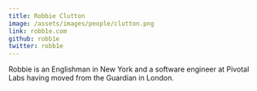 ```yaml
---
title: Robbie Clutton
image: /assets/images/people/clutton.png
link: robb1e.com
github: robb1e
twitter: robb1e
---
```


Robbie is an Englishman in New York and a software engineer at Pivotal Labs having moved from the Guardian in London.
